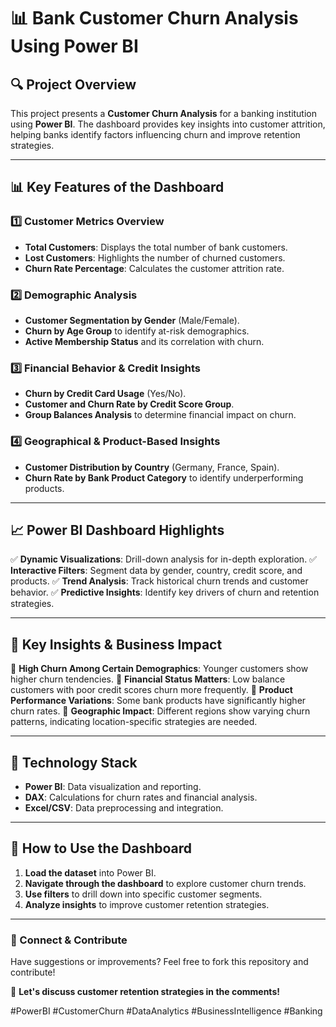 # 📊 Bank Customer Churn Analysis Using Power BI

## 🔍 Project Overview
This project presents a **Customer Churn Analysis** for a banking institution using **Power BI**. The dashboard provides key insights into customer attrition, helping banks identify factors influencing churn and improve retention strategies.

---

## 📊 Key Features of the Dashboard

### 1️⃣ Customer Metrics Overview
- **Total Customers**: Displays the total number of bank customers.
- **Lost Customers**: Highlights the number of churned customers.
- **Churn Rate Percentage**: Calculates the customer attrition rate.

### 2️⃣ Demographic Analysis
- **Customer Segmentation by Gender** (Male/Female).
- **Churn by Age Group** to identify at-risk demographics.
- **Active Membership Status** and its correlation with churn.

### 3️⃣ Financial Behavior & Credit Insights
- **Churn by Credit Card Usage** (Yes/No).
- **Customer and Churn Rate by Credit Score Group**.
- **Group Balances Analysis** to determine financial impact on churn.

### 4️⃣ Geographical & Product-Based Insights
- **Customer Distribution by Country** (Germany, France, Spain).
- **Churn Rate by Bank Product Category** to identify underperforming products.

---

## 📈 Power BI Dashboard Highlights

✅ **Dynamic Visualizations**: Drill-down analysis for in-depth exploration.
✅ **Interactive Filters**: Segment data by gender, country, credit score, and products.
✅ **Trend Analysis**: Track historical churn trends and customer behavior.
✅ **Predictive Insights**: Identify key drivers of churn and retention strategies.

---

## 🚀 Key Insights & Business Impact

📌 **High Churn Among Certain Demographics**: Younger customers show higher churn tendencies.
📌 **Financial Status Matters**: Low balance customers with poor credit scores churn more frequently.
📌 **Product Performance Variations**: Some bank products have significantly higher churn rates.
📌 **Geographic Impact**: Different regions show varying churn patterns, indicating location-specific strategies are needed.

---

## 🔧 Technology Stack

- **Power BI**: Data visualization and reporting.
- **DAX**: Calculations for churn rates and financial analysis.
- **Excel/CSV**: Data preprocessing and integration.

---

## 📌 How to Use the Dashboard
1. **Load the dataset** into Power BI.
2. **Navigate through the dashboard** to explore customer churn trends.
3. **Use filters** to drill down into specific customer segments.
4. **Analyze insights** to improve customer retention strategies.

---

### 📢 Connect & Contribute
Have suggestions or improvements? Feel free to fork this repository and contribute!

🔗 **Let's discuss customer retention strategies in the comments!**

#PowerBI #CustomerChurn #DataAnalytics #BusinessIntelligence #Banking
